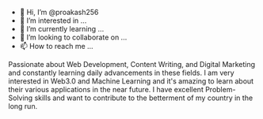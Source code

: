 - 👋 Hi, I’m @proakash256
- 👀 I’m interested in ...
- 🌱 I’m currently learning ...
- 💞️ I’m looking to collaborate on ...
- 📫 How to reach me ...

<!---
proakash256/proakash256 is a ✨ special ✨ repository because its `README.md` (this file) appears on your GitHub profile.
You can click the Preview link to take a look at your changes.
--->
Passionate about Web Development, Content Writing, and Digital Marketing and constantly learning daily advancements in these fields. 
I am very interested in Web3.0 and Machine Learning and it's amazing to learn about their various applications in the near future.
I have excellent Problem-Solving skills and want to contribute to the betterment of my country in the long run.
